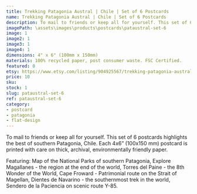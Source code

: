 ```yaml
---
title: Trekking Patagonia Austral | Chile | Set of 6 Postcards
name: Trekking Patagonia Austral | Chile | Set of 6 Postcards
description: To mail to friends or keep all for yourself. This set of 6 postcards highlights the best of southern Patagonia, Chile. Each 4x6" postcard is printed with care on thick, archival, environmentally friendly paper.
imagePath: \assets\images\products\postcards\pataustral-set-6
image: 1
image2: 1
image3: 1
image4: 1
dimensions: 4" x 6" (100mm x 150mm)
materials: 100% recycled paper, post consumer waste. FSC Certified.
featured: 0
etsy: https://www.etsy.com/listing/904925567/trekking-patagonia-austral-chile-set-of
price: 10
sku: 
stock: 1
slug: pataustral-set-6
ref: pataustral-set-6
category:
- postcard
- patagonia
- flat-design
---
```

To mail to friends or keep all for yourself. This set of 6 postcards highlights the best of southern Patagonia, Chile. Each 4x6” (100x150 mm) postcard is printed with care on thick, archival, environmentally friendly paper.

Featuring: Map of the National Parks of southern Patagonia, Explore Magallanes - the region at the end of the world, Torres del Paine - the 8th Wonder of the World, Cape Froward - Patrimonial route on the Strait of Magellan, Dientes de Navarino - the southernmost trek in the world, Sendero de la Paciencia on scenic route Y-85.
